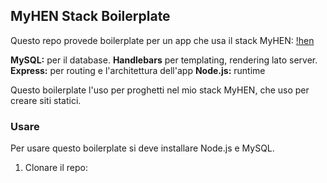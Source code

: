 ## MyHEN Stack Boilerplate

Questo repo provede boilerplate per un app che usa il stack MyHEN: [!hen](images/chook0a.gif)

**MySQL:** per il database.
**Handlebars** per templating, rendering lato server.
**Express:** per routing e l'architettura dell'app
**Node.js:** runtime

Questo boilerplate l'uso per proghetti nel mio stack MyHEN, che uso per creare siti statici.

### Usare

Per usare questo boilerplate si deve installare Node.js e MySQL.

1. Clonare il repo:
